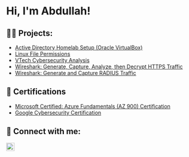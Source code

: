 <h1>Hi, I'm Abdullah! <br/><a href="https://www.linkedin.com"></a>

<h2>👨‍💻 Projects:</h2>

  - [Active Directory Homelab Setup (Oracle VirtualBox)](https://github.com/AbdullahHusseinA/ActiveDirectoryHomeLab/tree/main)
  - [Linux File Permissions](https://github.com/AbdullahHusseinA/FilePermissionsInLinux/tree/main)
  - [VTech Cybersecurity Analysis](https://github.com/AbdullahHusseinA/VTechCybersecurityAnalysis/tree/main)
  - [Wireshark: Generate, Capture, Analyze, then Decrypt HTTPS Traffic](https://github.com/AbdullahHusseinA/WireSharkHTTPSTraffic/tree/main)
  - [Wireshark: Generate and Capture RADIUS Traffic](https://github.com/AbdullahHusseinA/WireSharkRADIUS/tree/main)
    


<h2>📄 Certifications </h2>

- [Microsoft Certified: Azure Fundamentals (AZ 900) Certification](https://github.com/AbdullahHusseinA/Microsoft-Certified-Azure-Fundamentals-AZ-900-Certification)
- [Google Cybersecurity Certification](https://github.com/AbdullahHusseinA/GoogleCybersecurityCertificate/tree/main)


<h2> 🤳 Connect with me:</h2>


[<img align="left" alt="AbdullahHussein | LinkedIn" width="22px" src="https://cdn.jsdelivr.net/npm/simple-icons@v3/icons/linkedin.svg" />][linkedin]

[linkedin]: https://www.linkedin.com/in/abdullah-hussein-abdi/

<!--
**AbdullahHusseinA/AbdullahHusseinA** is a ✨ _special_ ✨ repository because its `README.md` (this file) appears on your GitHub profile.

Here are some ideas to get you started:

- 🔭 I’m currently working on ...
- 🌱 I’m currently learning ...
- 👯 I’m looking to collaborate on ...
- 🤔 I’m looking for help with ...
- 💬 Ask me about ...
- 📫 How to reach me: ...
- 😄 Pronouns: ...
- ⚡ Fun fact: ...
-->
